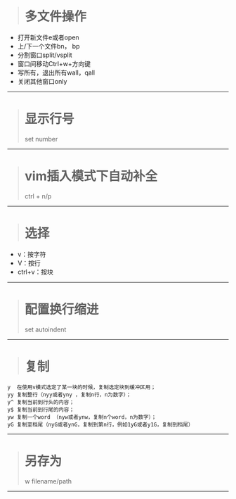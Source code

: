 ># 多文件操作
* 打开新文件e或者open
* 上/下一个文件bn， bp
* 分割窗口split/vsplit
* 窗口间移动Ctrl+w+方向键
* 写所有，退出所有wall，qall
* 关闭其他窗口only
***
># 显示行号
>set number
***
># vim插入模式下自动补全
>ctrl + n/p
***
># 选择
* v：按字符
* V：按行
* ctrl+v：按块
***
># 配置换行缩进
>set autoindent
***
># 复制
	y  在使用v模式选定了某一块的时候，复制选定块到缓冲区用；
    yy 复制整行（nyy或者yny ，复制n行，n为数字）；
    y^ 复制当前到行头的内容；
    y$ 复制当前到行尾的内容；
    yw 复制一个word （nyw或者ynw，复制n个word，n为数字）；
    yG 复制至档尾（nyG或者ynG，复制到第n行，例如1yG或者y1G，复制到档尾）
***
># 另存为
>w filename/path
***

